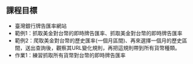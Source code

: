 ## 課程目標
- 臺灣銀行牌告匯率網站 
- 範例1：抓取美金對台幣的即時牌告匯率、抓取美金對台幣的即時牌告匯率
- 範例2：爬取美金對台幣的歷史匯率(一個月區間)、再來選擇一個月的歷史區間，送出查詢後，觀察其URL變化規則，再把這規則帶到所有貨幣種類。
- 作業1：練習抓取所有貨幣對台幣的即時牌告匯率